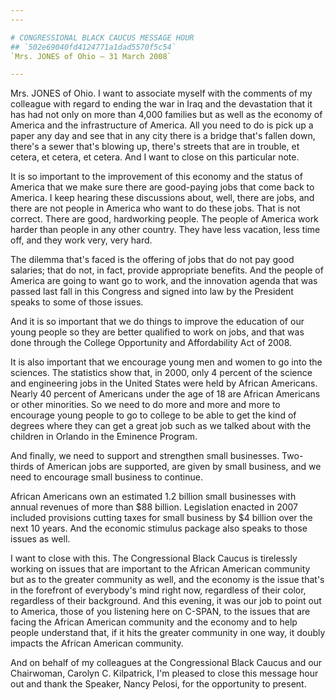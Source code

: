 ```yaml
---
---

# CONGRESSIONAL BLACK CAUCUS MESSAGE HOUR
## `502e69040fd4124771a1dad5570f5c54`
`Mrs. JONES of Ohio — 31 March 2008`

---
```



Mrs. JONES of Ohio. I want to associate myself with the comments of 
my colleague with regard to ending the war in Iraq and the devastation 
that it has had not only on more than 4,000 families but as well as the 
economy of America and the infrastructure of America. All you need to 
do is pick up a paper any day and see that in any city there is a 
bridge that's fallen down, there's a sewer that's blowing up, there's 
streets that are in trouble, et cetera, et cetera, et cetera. And I 
want to close on this particular note.

It is so important to the improvement of this economy and the status 
of America that we make sure there are good-paying jobs that come back 
to America. I keep hearing these discussions about, well, there are 
jobs, and there are not people in America who want to do these jobs. 
That is not correct. There are good, hardworking people. The people of 
America work harder than people in any other country. They have less 
vacation, less time off, and they work very, very hard.

The dilemma that's faced is the offering of jobs that do not pay good 
salaries; that do not, in fact, provide appropriate benefits. And the 
people of America are going to want go to work, and the innovation 
agenda that was passed last fall in this Congress and signed into law 
by the President speaks to some of those issues.

And it is so important that we do things to improve the education of 
our young people so they are better qualified to work on jobs, and that 
was done through the College Opportunity and Affordability Act of 2008.

It is also important that we encourage young men and women to go into 
the sciences. The statistics show that, in 2000, only 4 percent of the 
science and engineering jobs in the United States were held by African 
Americans. Nearly 40 percent of Americans under the age of 18 are 
African Americans or other minorities. So we need to do more and more 
and more to encourage young people to go to college to be able to get 
the kind of degrees where they can get a great job such as we talked 
about with the children in Orlando in the Eminence Program.

And finally, we need to support and strengthen small businesses. Two-
thirds of American jobs are supported, are given by small business, and 
we need to encourage small business to continue.

African Americans own an estimated 1.2 billion small businesses with 
annual revenues of more than $88 billion. Legislation enacted in 2007 
included provisions cutting taxes for small business by $4 billion over 
the next 10 years. And the economic stimulus package also speaks to 
those issues as well.

I want to close with this. The Congressional Black Caucus is 
tirelessly working on issues that are important to the African American 
community but as to the greater community as well, and the economy is 
the issue that's in the forefront of everybody's mind right now, 
regardless of their color, regardless of their background. And this 
evening, it was our job to point out to America, those of you listening 
here on C-SPAN, to the issues that are facing the African American 
community and the economy and to help people understand that, if it 
hits the greater community in one way, it doubly impacts the African 
American community.

And on behalf of my colleagues at the Congressional Black Caucus and 
our Chairwoman, Carolyn C. Kilpatrick, I'm pleased to close this 
message hour out and thank the Speaker, Nancy Pelosi, for the 
opportunity to present.